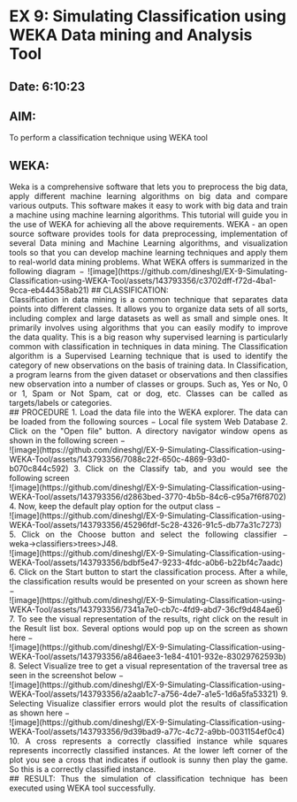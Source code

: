 # EX 9: Simulating Classification using WEKA Data mining and Analysis Tool
## Date: 6:10:23
## AIM:
To perform a classification technique using WEKA tool
## WEKA:
<div align="justify">
Weka is a comprehensive software that lets you to preprocess the big data, apply different machine learning algorithms on big data and compare various outputs. This software makes it easy to work with big data and train a machine using machine learning algorithms. This tutorial will guide you in the use of WEKA for achieving all the above requirements.
WEKA - an open source software provides tools for data preprocessing, implementation of several Data mining and Machine Learning algorithms, and visualization tools so that you can develop machine learning techniques and apply them to real-world data mining problems. What WEKA offers is summarized in the following diagram −
  ![image](https://github.com/dineshgl/EX-9-Simulating-Classification-using-WEKA-Tool/assets/143793356/c3702dff-f72d-4ba1-9cca-eb444358ab21)
## CLASSIFICATION:
<div align="justify">
Classification in data mining is a common technique that separates data points into different classes. It allows you to organize data sets of all sorts, including complex and large datasets as well as small and simple ones. It primarily involves using algorithms that you can easily modify to improve the data quality. This is a big reason why supervised learning is particularly common with classification in techniques in data mining. The Classification algorithm is a Supervised Learning technique that is used to identify the category of new observations on the basis of training data. In Classification, a program learns from the given dataset or observations and then classifies new observation into a number of classes or groups. Such as, Yes or No, 0 or 1, Spam or Not Spam, cat or dog, etc. Classes can be called as targets/labels or categories.<br> 
## PROCEDURE
1. Load the data file into the WEKA explorer. The data can be loaded from the following sources −
   Local file system
   Web
   Database
2. Click on the "Open file" button. A directory navigator window opens as shown in the following screen − <br>
   ![image](https://github.com/dineshgl/EX-9-Simulating-Classification-using-WEKA-Tool/assets/143793356/7088c22f-650c-4869-93d0-b070c844c592)
3. Click on the Classify tab, and you would see the following screen <br>
   ![image](https://github.com/dineshgl/EX-9-Simulating-Classification-using-WEKA-Tool/assets/143793356/d2863bed-3770-4b5b-84c6-c95a7f6f8702)
4. Now, keep the default play option for the output class −<br>
   ![image](https://github.com/dineshgl/EX-9-Simulating-Classification-using-WEKA-Tool/assets/143793356/45296fdf-5c28-4326-91c5-db77a31c7273)
5. Click on the Choose button and select the following classifier − weka→classifiers>trees>J48. <br>
   ![image](https://github.com/dineshgl/EX-9-Simulating-Classification-using-WEKA-Tool/assets/143793356/bdbf5e47-9233-4fdc-a0b6-b22bf4c7aadc)
6. Click on the Start button to start the classification process. After a while, the classification results would be presented on your screen as shown here −<br>
   ![image](https://github.com/dineshgl/EX-9-Simulating-Classification-using-WEKA-Tool/assets/143793356/7341a7e0-cb7c-4fd9-abd7-36cf9d484ae6)
7. To see the visual representation of the results, right click on the result in the Result list box. Several options would pop up on the screen as shown here −<br>
   ![image](https://github.com/dineshgl/EX-9-Simulating-Classification-using-WEKA-Tool/assets/143793356/a846aee3-1e84-4101-932e-83029762593b)
8. Select Visualize tree to get a visual representation of the traversal tree as seen in the screenshot below −<br>
   ![image](https://github.com/dineshgl/EX-9-Simulating-Classification-using-WEKA-Tool/assets/143793356/a2aab1c7-a756-4de7-a1e5-1d6a5fa53321)
9. Selecting Visualize classifier errors would plot the results of classification as shown here −<br>
    ![image](https://github.com/dineshgl/EX-9-Simulating-Classification-using-WEKA-Tool/assets/143793356/9d39bad9-a77c-4c72-a9bb-0031154ef0c4)
10. A cross represents a correctly classified instance while squares represents incorrectly classified instances. At the lower left corner of the plot you see a cross that indicates if outlook is sunny then play the game. So this is a correctly classified instance.<br>
## RESULT:
Thus the simulation of classification technique has been executed using WEKA tool successfully.








